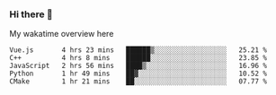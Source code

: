 ### Hi there 👋

<!--
**Jassy930/Jassy930** is a ✨ _special_ ✨ repository because its `README.md` (this file) appears on your GitHub profile.

Here are some ideas to get you started:

- 🔭 I’m currently working on ...
- 🌱 I’m currently learning ...
- 👯 I’m looking to collaborate on ...
- 🤔 I’m looking for help with ...
- 💬 Ask me about ...
- 📫 How to reach me: ...
- 😄 Pronouns: ...
- ⚡ Fun fact: ...
-->

My wakatime overview here
<!--START_SECTION:waka-->
```text
Vue.js       4 hrs 23 mins   ██████▒░░░░░░░░░░░░░░░░░░   25.21 % 
C++          4 hrs 8 mins    ██████░░░░░░░░░░░░░░░░░░░   23.85 % 
JavaScript   2 hrs 56 mins   ████▒░░░░░░░░░░░░░░░░░░░░   16.96 % 
Python       1 hr 49 mins    ██▓░░░░░░░░░░░░░░░░░░░░░░   10.52 % 
CMake        1 hr 21 mins    ██░░░░░░░░░░░░░░░░░░░░░░░   07.77 % 
```
<!--END_SECTION:waka-->


<!-- steam-box start -->
<script src="https://gist.github.com/Jassy930/3602b6dec597f0f0b5031a17696d22ad.js"></script>
<!-- steam-box end -->
